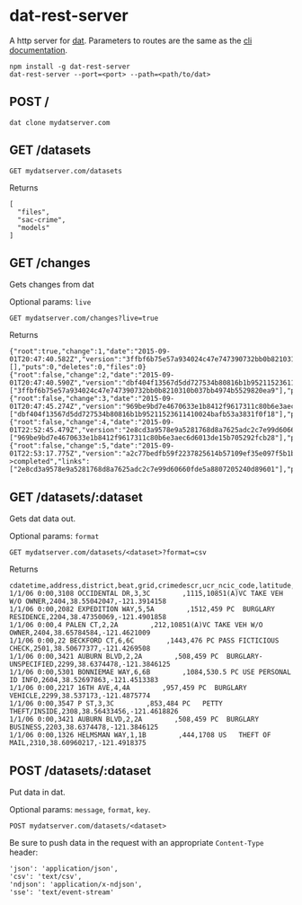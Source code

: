 # dat-rest-server

A http server for [dat](http://dat-data.com). Parameters to routes are the same as the [cli documentation](https://github.com/maxogden/dat/blob/master/docs/cli-docs.md).

```
npm install -g dat-rest-server
dat-rest-server --port=<port> --path=<path/to/dat>
```

## POST /

```
dat clone mydatserver.com
```

## GET /datasets

```
GET mydatserver.com/datasets
```

Returns
```
[
  "files",
  "sac-crime",
  "models"
]
```

## GET /changes

Gets changes from dat

Optional params: `live`

```
GET mydatserver.com/changes?live=true
```

Returns

```
{"root":true,"change":1,"date":"2015-09-01T20:47:40.582Z","version":"3ffbf6b75e57a934024c47e747390732bb0b8210310b037bb4974b5529820ea9","message":"","links":[],"puts":0,"deletes":0,"files":0}
{"root":false,"change":2,"date":"2015-09-01T20:47:40.590Z","version":"dbf404f13567d5dd727534b80816b1b95211523611410024bafb53a3831f0f18","message":"","links":["3ffbf6b75e57a934024c47e747390732bb0b8210310b037bb4974b5529820ea9"],"puts":1,"deletes":0,"files":1}
{"root":false,"change":3,"date":"2015-09-01T20:47:45.274Z","version":"969be9bd7e4670633e1b8412f9617311c80b6e3aec6d6013de15b705292fcb28","message":"","links":["dbf404f13567d5dd727534b80816b1b95211523611410024bafb53a3831f0f18"],"puts":1342,"deletes":0,"files":0}
{"root":false,"change":4,"date":"2015-09-01T22:52:45.479Z","version":"2e8cd3a9578e9a5281768d8a7625adc2c7e99d60660fde5a8807205240d89601","message":"","links":["969be9bd7e4670633e1b8412f9617311c80b6e3aec6d6013de15b705292fcb28"],"puts":1,"deletes":0,"files":1}
{"root":false,"change":5,"date":"2015-09-01T22:53:17.775Z","version":"a2c77bedfb59f2237825614b57109ef35e097f5b1bf9320e9a52ef90768d566a","message":"complete->completed","links":["2e8cd3a9578e9a5281768d8a7625adc2c7e99d60660fde5a8807205240d89601"],"puts":1342,"deletes":0,"files":0}
```

## GET /datasets/:dataset

Gets dat data out.

Optional params: `format`

```
GET mydatserver.com/datasets/<dataset>?format=csv
```

Returns
```
cdatetime,address,district,beat,grid,crimedescr,ucr_ncic_code,latitude,longitude
1/1/06 0:00,3108 OCCIDENTAL DR,3,3C        ,1115,10851(A)VC TAKE VEH W/O OWNER,2404,38.55042047,-121.3914158
1/1/06 0:00,2082 EXPEDITION WAY,5,5A        ,1512,459 PC  BURGLARY RESIDENCE,2204,38.47350069,-121.4901858
1/1/06 0:00,4 PALEN CT,2,2A        ,212,10851(A)VC TAKE VEH W/O OWNER,2404,38.65784584,-121.4621009
1/1/06 0:00,22 BECKFORD CT,6,6C        ,1443,476 PC PASS FICTICIOUS CHECK,2501,38.50677377,-121.4269508
1/1/06 0:00,3421 AUBURN BLVD,2,2A        ,508,459 PC  BURGLARY-UNSPECIFIED,2299,38.6374478,-121.3846125
1/1/06 0:00,5301 BONNIEMAE WAY,6,6B        ,1084,530.5 PC USE PERSONAL ID INFO,2604,38.52697863,-121.4513383
1/1/06 0:00,2217 16TH AVE,4,4A        ,957,459 PC  BURGLARY VEHICLE,2299,38.537173,-121.4875774
1/1/06 0:00,3547 P ST,3,3C        ,853,484 PC   PETTY THEFT/INSIDE,2308,38.56433456,-121.4618826
1/1/06 0:00,3421 AUBURN BLVD,2,2A        ,508,459 PC  BURGLARY BUSINESS,2203,38.6374478,-121.3846125
1/1/06 0:00,1326 HELMSMAN WAY,1,1B        ,444,1708 US   THEFT OF MAIL,2310,38.60960217,-121.4918375
```


## POST /datasets/:dataset

Put data in dat.

Optional params: `message`, `format`, `key`.

```
POST mydatserver.com/datasets/<dataset>
```

Be sure to push data in the request with an appropriate `Content-Type` header:

```
'json': 'application/json',
'csv': 'text/csv',
'ndjson': 'application/x-ndjson',
'sse': 'text/event-stream'
```

